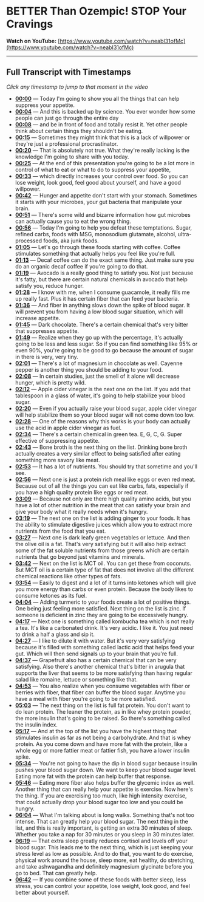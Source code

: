 # BETTER Than Ozempic! STOP Your Cravings

**Watch on YouTube:** [https://www.youtube.com/watch?v=neabI31ofMc](https://www.youtube.com/watch?v=neabI31ofMc)

---

## Full Transcript with Timestamps

*Click any timestamp to jump to that moment in the video*

- **[00:00](https://www.youtube.com/watch?v=neabI31ofMc&t=0s)** — Today I'm going to show you all the things that can help suppress your appetite.
- **[00:04](https://www.youtube.com/watch?v=neabI31ofMc&t=4s)** — And this is backed up by science. You ever wonder how some people can just go through the entire day
- **[00:08](https://www.youtube.com/watch?v=neabI31ofMc&t=8s)** — and be in front of food and totally resist it. Yet other people think about certain things they shouldn't be eating.
- **[00:15](https://www.youtube.com/watch?v=neabI31ofMc&t=15s)** — Sometimes they might think that this is a lack of willpower or they're just a professional procrastinator.
- **[00:20](https://www.youtube.com/watch?v=neabI31ofMc&t=20s)** — That is absolutely not true. What they're really lacking is the knowledge I'm going to share with you today.
- **[00:25](https://www.youtube.com/watch?v=neabI31ofMc&t=25s)** — At the end of this presentation you're going to be a lot more in control of what to eat or what to do to suppress your appetite,
- **[00:33](https://www.youtube.com/watch?v=neabI31ofMc&t=33s)** — which directly increases your control over food. So you can lose weight, look good, feel good about yourself, and have a good willpower.
- **[00:42](https://www.youtube.com/watch?v=neabI31ofMc&t=42s)** — Hunger and appetite don't start with your stomach. Sometimes it starts with your microbes, your gut bacteria that manipulate your brain.
- **[00:51](https://www.youtube.com/watch?v=neabI31ofMc&t=51s)** — There's some wild and bizarre information how gut microbes can actually cause you to eat the wrong thing.
- **[00:56](https://www.youtube.com/watch?v=neabI31ofMc&t=56s)** — Today I'm going to help you defeat these temptations. Sugar, refined carbs, foods with MSG, monosodium glutamate, alcohol, ultra-processed foods, aka junk foods.
- **[01:05](https://www.youtube.com/watch?v=neabI31ofMc&t=65s)** — Let's go through these foods starting with coffee. Coffee stimulates something that actually helps you feel like you're full.
- **[01:13](https://www.youtube.com/watch?v=neabI31ofMc&t=73s)** — Decaf coffee can do the exact same thing. Just make sure you do an organic decaf coffee if you're going to do that.
- **[01:19](https://www.youtube.com/watch?v=neabI31ofMc&t=79s)** — Avocado is a really good thing to satisfy you. Not just because it's fatty, but there are certain natural chemicals in avocado that help satisfy you, reduce hunger.
- **[01:28](https://www.youtube.com/watch?v=neabI31ofMc&t=88s)** — I know with me, when I consume guacamole, it really fills me up really fast. Plus it has certain fiber that can feed your bacteria.
- **[01:36](https://www.youtube.com/watch?v=neabI31ofMc&t=96s)** — And fiber in anything slows down the spike of blood sugar. It will prevent you from having a low blood sugar situation, which will increase appetite.
- **[01:45](https://www.youtube.com/watch?v=neabI31ofMc&t=105s)** — Dark chocolate. There's a certain chemical that's very bitter that suppresses appetite.
- **[01:49](https://www.youtube.com/watch?v=neabI31ofMc&t=109s)** — Realize when they go up with the percentage, it's actually going to be less and less sugar. So if you can find something like 95% or even 90%, you're going to be good to go because the amount of sugar in there is very, very tiny.
- **[02:01](https://www.youtube.com/watch?v=neabI31ofMc&t=121s)** — There's a lot of magnesium in chocolate as well. Cayenne pepper is another thing you should be adding to your food.
- **[02:08](https://www.youtube.com/watch?v=neabI31ofMc&t=128s)** — In certain studies, just the smell of it alone will decrease hunger, which is pretty wild.
- **[02:12](https://www.youtube.com/watch?v=neabI31ofMc&t=132s)** — Apple cider vinegar is the next one on the list. If you add that tablespoon in a glass of water, it's going to help stabilize your blood sugar.
- **[02:20](https://www.youtube.com/watch?v=neabI31ofMc&t=140s)** — Even if you actually raise your blood sugar, apple cider vinegar will help stabilize them so your blood sugar will not come down too low.
- **[02:28](https://www.youtube.com/watch?v=neabI31ofMc&t=148s)** — One of the reasons why this works is your body can actually use the acid in apple cider vinegar as fuel.
- **[02:34](https://www.youtube.com/watch?v=neabI31ofMc&t=154s)** — There's a certain chemical in green tea. E, G, C, G. Super effective of suppressing appetite.
- **[02:43](https://www.youtube.com/watch?v=neabI31ofMc&t=163s)** — Bone broth is the next thing on the list. Drinking bone broth actually creates a very similar effect to being satisfied after eating something more savory like meat.
- **[02:53](https://www.youtube.com/watch?v=neabI31ofMc&t=173s)** — It has a lot of nutrients. You should try that sometime and you'll see.
- **[02:56](https://www.youtube.com/watch?v=neabI31ofMc&t=176s)** — Next one is just a protein rich meal like eggs or even red meat. Because out of all the things you can eat like carbs, fats, especially if you have a high quality protein like eggs or red meat.
- **[03:09](https://www.youtube.com/watch?v=neabI31ofMc&t=189s)** — Because not only are there high quality amino acids, but you have a lot of other nutrition in the meat that can satisfy your brain and give your body what it really needs when it's hungry.
- **[03:19](https://www.youtube.com/watch?v=neabI31ofMc&t=199s)** — The next one on the list is adding ginger to your foods. It has the ability to stimulate digestive juices which allow you to extract more nutrients from the food that you eat.
- **[03:27](https://www.youtube.com/watch?v=neabI31ofMc&t=207s)** — Next one is dark leafy green vegetables or lettuce. And then the olive oil is a fat. That's very satisfying but it will also help extract some of the fat soluble nutrients from those greens which are certain nutrients that go beyond just vitamins and minerals.
- **[03:42](https://www.youtube.com/watch?v=neabI31ofMc&t=222s)** — Next on the list is MCT oil. You can get these from coconuts. But MCT oil is a certain type of fat that does not involve all the different chemical reactions like other types of fats.
- **[03:54](https://www.youtube.com/watch?v=neabI31ofMc&t=234s)** — Easily to digest and a lot of it turns into ketones which will give you more energy than carbs or even protein. Because the body likes to consume ketones as its fuel.
- **[04:04](https://www.youtube.com/watch?v=neabI31ofMc&t=244s)** — Adding turmeric to your foods create a lot of positive things. One being just feeling more satisfied. Next thing on the list is zinc. If someone is deficient in zinc they are going to be excessively hungry.
- **[04:17](https://www.youtube.com/watch?v=neabI31ofMc&t=257s)** — Next one is something called kombucha tea which is not really a tea. It's like a carbonated drink. It's very acidic. I like it. You just need to drink a half a glass and sip it.
- **[04:27](https://www.youtube.com/watch?v=neabI31ofMc&t=267s)** — I like to dilute it with water. But it's very very satisfying because it's filled with something called lactic acid that helps feed your gut. Which will then send signals up to your brain that you're full.
- **[04:37](https://www.youtube.com/watch?v=neabI31ofMc&t=277s)** — Grapefruit also has a certain chemical that can be very satisfying. Also there's another chemical that's bitter in arugula that supports the liver that seems to be more satisfying than having regular salad like romaine, lettuce or something like that.
- **[04:53](https://www.youtube.com/watch?v=neabI31ofMc&t=293s)** — You also realize when you consume vegetables with fiber or berries with fiber, that fiber can buffer the blood sugar. Anytime you have a meal with fiber you're going to be more satisfied.
- **[05:03](https://www.youtube.com/watch?v=neabI31ofMc&t=303s)** — The next thing on the list is full fat protein. You don't want to do lean protein. The leaner the protein, as in like whey protein powder, the more insulin that's going to be raised. So there's something called the insulin index.
- **[05:17](https://www.youtube.com/watch?v=neabI31ofMc&t=317s)** — And at the top of the list you have the highest thing that stimulates insulin as far as not being a carbohydrate. And that is whey protein. As you come down and have more fat with the protein, like a whole egg or more fattier meat or fattier fish, you have a lower insulin spike.
- **[05:34](https://www.youtube.com/watch?v=neabI31ofMc&t=334s)** — You're not going to have the dip in blood sugar because insulin pushes your blood sugar down. We want to keep your blood sugar level. Eating more fat with the protein can help buffer that response.
- **[05:46](https://www.youtube.com/watch?v=neabI31ofMc&t=346s)** — Eating more fiber also helps buffer the glycemic index as well. Another thing that can really help your appetite is exercise. Now here's the thing. If you are exercising too much, like high intensity exercise, that could actually drop your blood sugar too low and you could be hungry.
- **[06:04](https://www.youtube.com/watch?v=neabI31ofMc&t=364s)** — What I'm talking about is long walks. Something that's not too intense. That can greatly help your blood sugar. The next thing in the list, and this is really important, is getting an extra 30 minutes of sleep. Whether you take a nap for 30 minutes or you sleep in 30 minutes later.
- **[06:19](https://www.youtube.com/watch?v=neabI31ofMc&t=379s)** — That extra sleep greatly reduces cortisol and levels off your blood sugar. This leads me to the next thing, which is just keeping your stress level as low as possible. And to do that, you want to do exercise, physical work around the house, sleep more, eat healthy, do stretching, and take ashwagandha and definitely magnesium glycinate before you go to bed. That can greatly help.
- **[06:42](https://www.youtube.com/watch?v=neabI31ofMc&t=402s)** — If you combine some of these foods with better sleep, less stress, you can control your appetite, lose weight, look good, and feel better about yourself.
